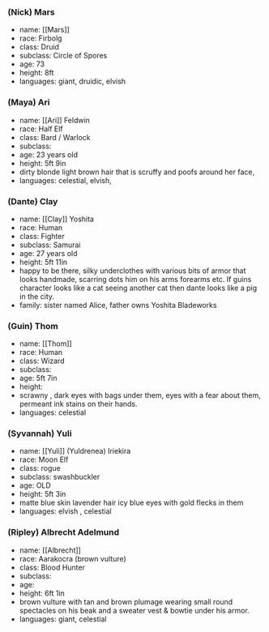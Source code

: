 ### (Nick) Mars
- name: [[Mars]]
- race: Firbolg
- class: Druid
- subclass: Circle of Spores
- age: 73
- height: 8ft
- languages: giant, druidic, elvish

### (Maya) Ari
- name: [[Ari]] Feldwin
- race: Half Elf
- class: Bard / Warlock
- subclass: 
- age: 23 years old
- height: 5ft 9in
- dirty blonde light brown hair that is scruffy and poofs around her face, 
- languages: celestial, elvish, 
### (Dante) Clay
- name: [[Clay]] Yoshita 
- race: Human
- class: Fighter
- subclass: Samurai
- age: 27 years old
- height: 5ft 11in
- happy to be there, silky underclothes with various bits of armor that looks handmade, scarring dots him on his arms forearms etc. If guins character looks like a cat seeing another cat then dante looks like a pig in the city. 
- family: sister named Alice, father owns Yoshita Bladeworks
### (Guin) Thom
- name: [[Thom]]
- race: Human
- class: Wizard
- subclass:
- age: 5ft 7in
- height:
- scrawny , dark eyes with bags under them, eyes with a fear about them, permeant ink stains on their hands. 
- languages: celestial
### (Syvannah) Yuli
- name: [[Yuli]] (Yuldrenea) Iriekira
- race: Moon Elf
- class: rogue
- subclass: swashbuckler
- age: OLD
- height: 5ft 3in
- matte blue skin lavender hair icy blue eyes with gold flecks in them
- languages: elvish , celestial
### (Ripley) Albrecht Adelmund
- name: [[Albrecht]]
- race: Aarakocra (brown vulture)
- class: Blood Hunter
- subclass:
- age:
- height: 6ft 1in
- brown vulture with tan and brown plumage wearing small round spectacles on his beak and a sweater vest & bowtie under his armor. 
- languages: giant, celestial